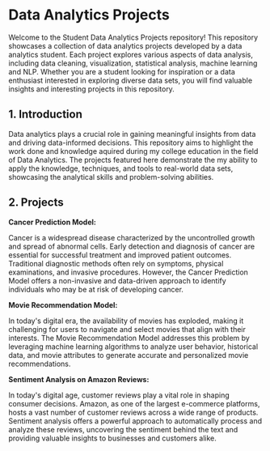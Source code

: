 # Data Analytics Projects

Welcome to the Student Data Analytics Projects repository! This repository showcases a collection of data analytics projects developed by a data analytics student. Each project explores various aspects of data analysis, including data cleaning, visualization, statistical analysis, machine learning and NLP. Whether you are a student looking for inspiration or a data enthusiast interested in exploring diverse data sets, you will find valuable insights and interesting projects in this repository.

## 1. Introduction

Data analytics plays a crucial role in gaining meaningful insights from data and driving data-informed decisions. This repository aims to highlight the work done and knowledge aquired during my college education in the field of Data Analytics. The projects featured here demonstrate the my ability to apply the knowledge, techniques, and tools to real-world data sets, showcasing the analytical skills and problem-solving abilities.

## 2. Projects

**Cancer Prediction Model:**

Cancer is a widespread disease characterized by the uncontrolled growth and spread of abnormal cells. Early detection and diagnosis of cancer are essential for successful treatment and improved patient outcomes. Traditional diagnostic methods often rely on symptoms, physical examinations, and invasive procedures. However, the Cancer Prediction Model offers a non-invasive and data-driven approach to identify individuals who may be at risk of developing cancer.


**Movie Recommendation Model:**

In today's digital era, the availability of movies has exploded, making it challenging for users to navigate and select movies that align with their interests. The Movie Recommendation Model addresses this problem by leveraging machine learning algorithms to analyze user behavior, historical data, and movie attributes to generate accurate and personalized movie recommendations.


**Sentiment Analysis on Amazon Reviews:**

In today's digital age, customer reviews play a vital role in shaping consumer decisions. Amazon, as one of the largest e-commerce platforms, hosts a vast number of customer reviews across a wide range of products. Sentiment analysis offers a powerful approach to automatically process and analyze these reviews, uncovering the sentiment behind the text and providing valuable insights to businesses and customers alike.
